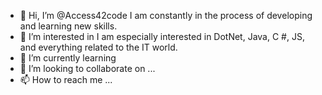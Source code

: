- 👋 Hi, I’m @Access42code I am constantly in the process of developing and learning new skills. 
- 👀 I’m interested in I am especially interested in DotNet, Java, C #, JS, and everything related to the IT world.
- 🌱 I’m currently learning 
- 💞️ I’m looking to collaborate on ...
- 📫 How to reach me ...

<!---
Access42code/Access42code is a ✨ special ✨ repository because its `README.md` (this file) appears on your GitHub profile.
You can click the Preview link to take a look at your changes.
--->
